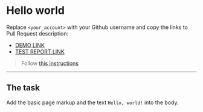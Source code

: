 # Hello world

Replace `<your_account>` with your Github username and copy the links to Pull Request description:

- [DEMO LINK](https://VadymTsyndra.github.io/layout_hello-world/)
- [TEST REPORT LINK](https://VadymTsyndra.github.io/layout_hello-world/report/html_report/)

> Follow [this instructions](https://mate-academy.github.io/layout_task-guideline/#how-to-solve-the-layout-tasks-on-github)

---
  
## The task

Add the basic page markup and the text `Hello, world!` into the body.

